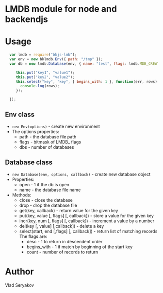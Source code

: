 # LMDB module for node and backendjs

# Usage

```javascript
  var lmdb = require("bkjs-lmb");
  var env = new bklmdb.Env({ path: "/tmp" });
  var db = new lmdb.Database(env, { name: "test", flags: lmdb.MDB_CREATE }, function(err) {

     this.put("key1", "value1");
     this.put("key2", "value2");
     this.select("key", "key", { begins_with: 1 }, function(err, rows) {
       console.log(rows);
     });

  });
```

## Env class
 - `new Env(options)` - create new environment
 - The options properties:
   - path - the database file path
   - flags - bitmask of LMDB_ flags
   - dbs - number of databases
## Database class
- `new Database(env, options, callback)` - create new database object
- Properties:
  - open - 1 if the db is open
  - name - the database file name
- Methods:
  - close - close the database
  - drop - drop the database file
  - get(key, callback) - return value for the given key
  - put(key, value [, flags] [, callback]) - store a value for the given key
  - incr(key, num [, flags] [, callback]) - increment a value by a number
  - del(key [, value] [,callback]) - delete a key
  - select(start, end [,flags] [, callback]) - return list of matching records
    The flags are:
     - desc - 1 to return in descendent order
     - begins_with - 1 if match by beginning of the start key
     - count - number of records to return

# Author

Vlad Seryakov

